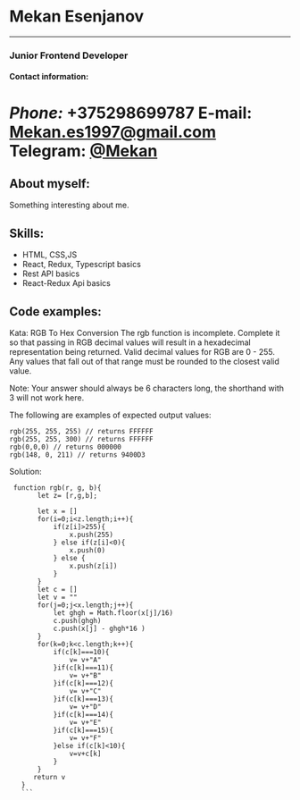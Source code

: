 # Mekan Esenjanov
---
### Junior Frontend Developer
#### Contact information:
***Phone:*** +375298699787
__E-mail:__ Mekan.es1997@gmail.com
__Telegram:__ [@Mekan](https://t.me/Mekan997)
===
## About myself:
Something interesting about me.

## Skills:
* HTML, CSS,JS
* React, Redux, Typescript basics
* Rest API basics
* React-Redux Api basics
## Code examples:
Kata: RGB To Hex Conversion
The rgb function is incomplete. Complete it so that passing in RGB decimal values will result in a hexadecimal representation being returned. Valid decimal values for RGB are 0 - 255. Any values that fall out of that range must be rounded to the closest valid value.

Note: Your answer should always be 6 characters long, the shorthand with 3 will not work here.

The following are examples of expected output values:
```
rgb(255, 255, 255) // returns FFFFFF
rgb(255, 255, 300) // returns FFFFFF
rgb(0,0,0) // returns 000000
rgb(148, 0, 211) // returns 9400D3
```
Solution:
 ```
  function rgb(r, g, b){
        let z= [r,g,b];

        let x = []
        for(i=0;i<z.length;i++){
            if(z[i]>255){
                x.push(255)
            } else if(z[i]<0){
                x.push(0)
            } else {
                x.push(z[i])
            }
        }
        let c = []
        let v = ""
        for(j=0;j<x.length;j++){
            let ghgh = Math.floor(x[j]/16)
            c.push(ghgh)
            c.push(x[j] - ghgh*16 )
        }
        for(k=0;k<c.length;k++){
            if(c[k]===10){
                v= v+"A"
            }if(c[k]===11){
                v= v+"B"
            }if(c[k]===12){
                v= v+"C"
            }if(c[k]===13){
                v= v+"D"
            }if(c[k]===14){
                v= v+"E"
            }if(c[k]===15){
                v= v+"F"
            }else if(c[k]<10){
                v=v+c[k]
            }
        }
       return v
    }
    ```
